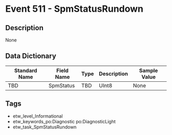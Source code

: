 # Event 511 - SpmStatusRundown

## Description
None

## Data Dictionary
|Standard Name|Field Name|Type|Description|Sample Value|
|---|---|---|---|---|
|TBD|SpmStatus|TBD|UInt8|None|None|

## Tags
* etw_level_Informational
* etw_keywords_po:Diagnostic po:DiagnosticLight
* etw_task_SpmStatusRundown